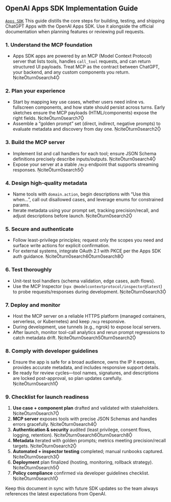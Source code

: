 ## OpenAI Apps SDK Implementation Guide
[`Apps SDK`](https://developers.openai.com/apps-sdk)
This guide distills the core steps for building, testing, and shipping ChatGPT Apps with the OpenAI Apps SDK. Use it alongside the official documentation when planning features or reviewing pull requests.

### 1. Understand the MCP foundation

- Apps SDK apps are powered by an MCP (Model Context Protocol) server that lists tools, handles `call_tool` requests, and can return structured UI payloads. Treat MCP as the contract between ChatGPT, your backend, and any custom components you return. citeturn0search4

### 2. Plan your experience

- Start by mapping key use cases, whether users need inline vs. fullscreen components, and how state should persist across turns. Early sketches ensure the MCP payloads (HTML/components) expose the right fields. citeturn0search7
- Assemble a “golden prompt” set (direct, indirect, negative prompts) to evaluate metadata and discovery from day one. citeturn0search2

### 3. Build the MCP server

- Implement list and call handlers for each tool; ensure JSON Schema definitions precisely describe inputs/outputs. citeturn0search4
- Expose your server at a stable `/mcp` endpoint that supports streaming responses. citeturn0search5

### 4. Design high-quality metadata

- Name tools with `domain.action`, begin descriptions with “Use this when…”, call out disallowed cases, and leverage enums for constrained params.
- Iterate metadata using your prompt set, tracking precision/recall, and adjust descriptions before launch. citeturn0search2

### 5. Secure and authenticate

- Follow least-privilege principles; request only the scopes you need and surface write actions for explicit confirmation.
- For external systems, integrate OAuth 2.1 with PKCE per the Apps SDK auth guidance. citeturn0search6turn0search8

### 6. Test thoroughly

- Unit-test tool handlers (schema validation, edge cases, auth flows).
- Use the MCP Inspector (`npx @modelcontextprotocol/inspector@latest`) to probe requests/responses during development. citeturn0search3

### 7. Deploy and monitor

- Host the MCP server on a reliable HTTPS platform (managed containers, serverless, or Kubernetes) and keep `/mcp` responsive.
- During development, use tunnels (e.g., ngrok) to expose local servers.
- After launch, monitor tool-call analytics and rerun prompt regressions to catch metadata drift. citeturn0search5turn0search2

### 8. Comply with developer guidelines

- Ensure the app is safe for a broad audience, owns the IP it exposes, provides accurate metadata, and includes responsive support details.
- Be ready for review cycles—tool names, signatures, and descriptions are locked post-approval, so plan updates carefully. citeturn0search1

### 9. Checklist for launch readiness

1. **Use case + component plan** drafted and validated with stakeholders. citeturn0search7  
2. **MCP server** exposes tools with precise JSON Schemas and handles errors gracefully. citeturn0search4  
3. **Authentication & security** audited (least privilege, consent flows, logging, retention). citeturn0search6turn0search8  
4. **Metadata** iterated with golden prompts; metrics meeting precision/recall targets. citeturn0search2  
5. **Automated + inspector testing** completed; manual runbooks captured. citeturn0search3  
6. **Deployment** plan finalized (hosting, monitoring, rollback strategy). citeturn0search5  
7. **Policy compliance** confirmed via developer guidelines checklist. citeturn0search1  

Keep this document in sync with future SDK updates so the team always references the latest expectations from OpenAI.

